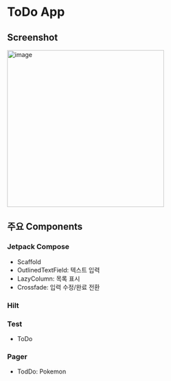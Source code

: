# ToDo App
## Screenshot
<img width="365" alt="image" src="https://github.com/socurites/ToDoApp/assets/261011/11fcd340-5937-49dc-aa91-005faa77717f">


## 주요 Components
### Jetpack Compose
* Scaffold
* OutlinedTextField: 텍스트 입력
* LazyColumn: 목록 표시
* Crossfade: 입력 수정/완료 전환

### Hilt

### Test
* ToDo

### Pager
* TodDo: Pokemon 
